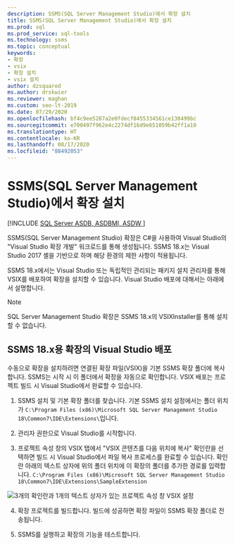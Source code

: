 ```yaml
---
description: SSMS(SQL Server Management Studio)에서 확장 설치
title: SSMS(SQL Server Management Studio)에서 확장 설치
ms.prod: sql
ms.prod_service: sql-tools
ms.technology: ssms
ms.topic: conceptual
keywords:
- 확장
- vsix
- 확장 설치
- vsix 설치
author: dzsquared
ms.author: drskwier
ms.reviewer: maghan
ms.custom: seo-lt-2019
ms.date: 07/29/2020
ms.openlocfilehash: bf4c9ee5287a2e0fdecf8455334561ce130499bc
ms.sourcegitcommit: e700497f962e4c2274df16d9e651059b42ff1a10
ms.translationtype: HT
ms.contentlocale: ko-KR
ms.lasthandoff: 08/17/2020
ms.locfileid: "88492053"
---
```

# <a name="install-extensions-in-sql-server-management-studio-ssms"></a>SSMS(SQL Server Management Studio)에서 확장 설치

[!INCLUDE [SQL Server ASDB, ASDBMI, ASDW ](../includes/applies-to-version/sql-asdb-asdbmi-asa.md)]

SSMS(SQL Server Management Studio) 확장은 C#을 사용하여 Visual Studio의 "Visual Studio 확장 개발" 워크로드를 통해 생성됩니다. SSMS 18.x는 Visual Studio 2017 셸을 기반으로 하며 해당 환경의 제한 사항이 적용됩니다.

SSMS 18.x에서는 Visual Studio 또는 독립적인 관리되는 패키지 설치 관리자를 통해 VSIX를 배포하여 확장을 설치할 수 있습니다.  Visual Studio 배포에 대해서는 아래에서 설명합니다.

> [!NOTE]
> SQL Server Management Studio 확장은 SSMS 18.x의 VSIXInstaller를 통해 설치할 수 없습니다.
  
## <a name="visual-studio-deployment-of-an-extension-for-ssms-18x"></a>SSMS 18.x용 확장의 Visual Studio 배포

수동으로 확장을 설치하려면 연결된 확장 파일(VSIX)을 기본 SSMS 확장 폴더에 복사합니다.  SSMS는 시작 시 이 폴더에서 확장을 자동으로 확인합니다.  VSIX 배포는 프로젝트 빌드 시 Visual Studio에서 완료할 수 있습니다. 

  
1.  SSMS 설치 및 기본 확장 폴더를 찾습니다.  기본 SSMS 설치 설정에서는 폴더 위치가 ```C:\Program Files (x86)\Microsoft SQL Server Management Studio 18\Common7\IDE\Extensions\```입니다.  


2. 관리자 권한으로 Visual Studio를 시작합니다.

3.  프로젝트 속성 창의 VSIX 탭에서 "VSIX 콘텐츠를 다음 위치에 복사" 확인란을 선택하면 빌드 시 Visual Studio에서 파일 복사 프로세스를 완료할 수 있습니다. 확인란 아래의 텍스트 상자에 위의 폴더 위치에 이 확장의 폴더를 추가한 경로를 입력합니다.  ```C:\Program Files (x86)\Microsoft SQL Server Management Studio 18\Common7\IDE\Extensions\SampleExtension```
  
![3개의 확인란과 1개의 텍스트 상자가 있는 프로젝트 속성 창 VSIX 설정](./media/install-extensions/vsix_ssms.png)

4. 확장 프로젝트를 빌드합니다. 빌드에 성공하면 확장 파일이 SSMS 확장 폴더로 전송됩니다.

5.  SSMS를 실행하고 확장의 기능을 테스트합니다.
  
